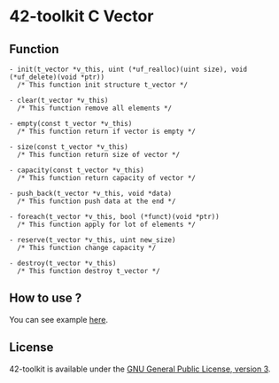 42-toolkit	C Vector
==========

## Function

	- init(t_vector *v_this, uint (*uf_realloc)(uint size), void (*uf_delete)(void *ptr))
	  /* This function init structure t_vector */

	- clear(t_vector *v_this)
	  /* This function remove all elements */

	- empty(const t_vector *v_this)
	  /* This function return if vector is empty */

	- size(const t_vector *v_this)
	  /* This function return size of vector */

	- capacity(const t_vector *v_this)
	  /* This function return capacity of vector */

	- push_back(t_vector *v_this, void *data)
	  /* This function push data at the end */

	- foreach(t_vector *v_this, bool (*funct)(void *ptr))
	  /* This function apply for lot of elements */

	- reserve(t_vector *v_this, uint new_size)
	  /* This function change capacity */

	- destroy(t_vector *v_this)
	  /* This function destroy t_vector */


## How to use ?

You can see example [here](https://github.com/QuentinPerez/42-toolkit/tree/master/examples/libc/vector).

## License

42-toolkit is available under the [GNU General Public License, version 3](LICENSE).

